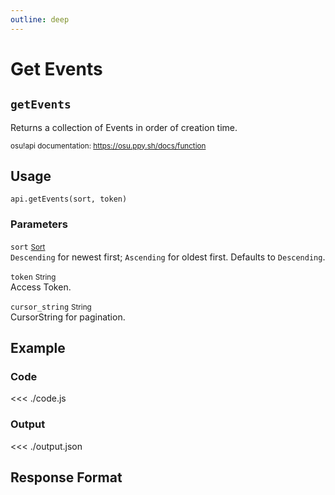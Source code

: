 ```yaml
---
outline: deep
---
```


# Get Events <Badge type="info" text="GET"/>

## `getEvents`

Returns a collection of Events in order of creation time.

<small>osu!api documentation: https://osu.ppy.sh/docs/function</small>

## Usage

`api.getEvents(sort, token)`

### Parameters

`sort` <small>[Sort](../../types/sort)</small> <Badge type="tip" text="optional" /><br>
`Descending` for newest first; `Ascending` for oldest first. Defaults to `Descending`.

`token` <small>String</small><br>
Access Token.

`cursor_string` <small>String</small> <Badge type="tip" text="optional" /> <Badge type="danger" text="not implemented" /><br>
CursorString for pagination.

## Example

### Code
<<< ./code.js

### Output
<<< ./output.json

## Response Format

<!--@include: ./response.md-->